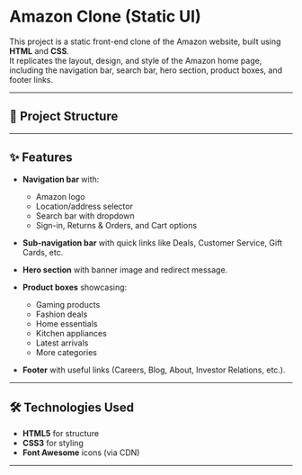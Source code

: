 # Amazon Clone (Static UI)

This project is a static front-end clone of the Amazon website, built using **HTML** and **CSS**.  
It replicates the layout, design, and style of the Amazon home page, including the navigation bar, search bar, hero section, product boxes, and footer links.

---

## 📂 Project Structure


---

## ✨ Features

- **Navigation bar** with:
  - Amazon logo
  - Location/address selector
  - Search bar with dropdown
  - Sign-in, Returns & Orders, and Cart options  

- **Sub-navigation bar** with quick links like Deals, Customer Service, Gift Cards, etc.

- **Hero section** with banner image and redirect message.

- **Product boxes** showcasing:
  - Gaming products
  - Fashion deals
  - Home essentials
  - Kitchen appliances
  - Latest arrivals
  - More categories  

- **Footer** with useful links (Careers, Blog, About, Investor Relations, etc.).

---

## 🛠️ Technologies Used

- **HTML5** for structure
- **CSS3** for styling
- **Font Awesome** icons (via CDN)

---


